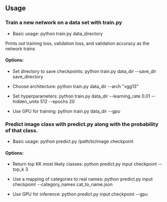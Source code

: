 ## Usage

### Train a new network on a data set with train.py

* Basic usage: python train.py data_directory

Prints out training loss, validation loss, and validation accuracy as the network trains

#### Options:

* Set directory to save checkpoints: python train.py data_dir --save_dir save_directory

* Choose architecture: python train.py data_dir --arch "vgg13"

* Set hyperparameters: python train.py data_dir --learning_rate 0.01 --hidden_units 512 --epochs 20

* Use GPU for training: python train.py data_dir --gpu

### Predict image class with predict.py along with the probability of that class. 

* Basic usage: python predict.py /path/to/image checkpoint

#### Options:

* Return top KK most likely classes: python predict.py input checkpoint --top_k 3

* Use a mapping of categories to real names: python predict.py input checkpoint --category_names cat_to_name.json

* Use GPU for inference: python predict.py input checkpoint --gpu
